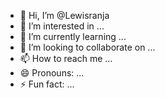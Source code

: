 - 👋 Hi, I’m @Lewisranja
- 👀 I’m interested in ...
- 🌱 I’m currently learning ...
- 💞️ I’m looking to collaborate on ...
- 📫 How to reach me ...
- 😄 Pronouns: ...
- ⚡ Fun fact: ...

<!---
Lewisranja/Lewisranja is a ✨ special ✨ repository because its `README.md` (this file) appears on your GitHub profile.
You can click the Preview link to take a look at your changes.
--->
